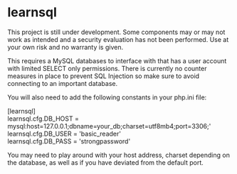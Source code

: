 # learnsql

This project is still under development. Some components may or may not work as intended and a security evaluation has not been performed. Use at your own risk and no warranty is given. 

This requires a MySQL databases to interface with that has a user account with limited SELECT only permissions. There is currently no counter measures in place to prevent SQL Injection so make sure to avoid connecting to an important database.

You will also need to add the following constants in your php.ini file:

[learnsql]  
learnsql.cfg.DB_HOST = mysql:host=127.0.0.1;dbname=your_db;charset=utf8mb4;port=3306;'  
learnsql.cfg.DB_USER = 'basic_reader'  
learnsql.cfg.DB_PASS = 'strongpassword'  

You may need to play around with your host address, charset depending on the database, as well as if you have deviated from the default port.
